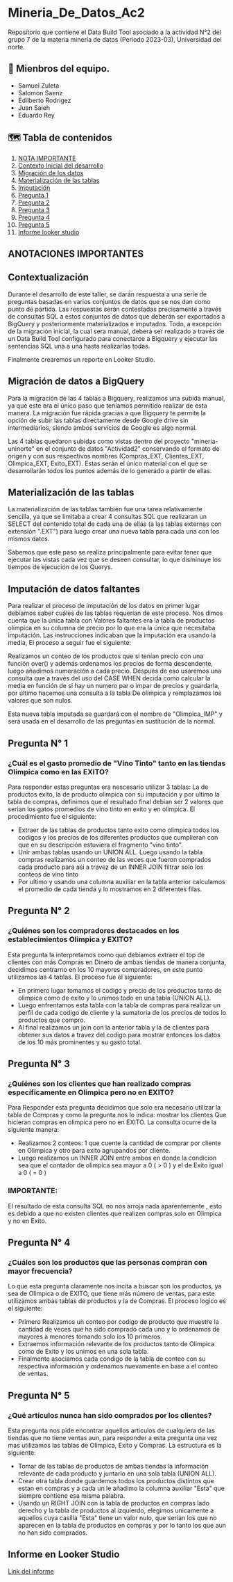 # Mineria_De_Datos_Ac2
Repositorio que contiene el Data Build Tool asociado a la actividad N°2 del grupo 7 de la materia minería de datos (Periodo 2023-03), Universidad del norte.

## :construction_worker: Mienbros del equipo.
- Samuel Zuleta
- Salomon Saenz
- Edilberto Rodrigez
- Juan Saieh
- Eduardo Rey

## :world_map: Tabla de contenidos
1. [NOTA IMPORTANTE](#anotaciones-importantes)
2. [Contexto Inicial del desarrollo](#contextualización)
3. [Migración de los datos](#migración-de-datos-a-bigquery)
4. [Materialización de las tablas](#materialización-de-las-tablas)
5. [Imputación](#imputación-de-datos-faltantes)
6. [Pregunta 1](#pregunta-n-1)
7. [Pregunta 2](#pregunta-n-1)
8. [Pregunta 3](#pregunta-n-1)
9. [Pregunta 4](#pregunta-n-1)
10. [Pregunta 5](#pregunta-n-1)
11. [Informe looker studio](#informe-en-looker-studio)


## ANOTACIONES IMPORTANTES

## Contextualización 

Durante el desarrollo de este taller, se darán respuesta a una serie de preguntas basadas en varios conjuntos de datos que se nos dan como punto de partida. Las respuestas serán contestadas precisamente
a través de consultas SQL a estos conjuntos de datos que deberán ser exportados a BigQuery y posteriormente materializados e imputados. Todo, a excepción de la migración inicial, la cual sera manual, deberá 
ser realizado a través de un Data Build Tool configurado para conectarce a Bigquery y ejecutar las sentencias SQL una a una hasta realizarlas todas.

Finalmente crearemos un reporte en Looker Studio. 

## Migración de datos a BigQuery

Para la migración de las 4 tablas a Bigquery, realizamos una subida manual, ya que este era el único paso que teníamos permitido realizar de esta manera. La migración fue rápida gracias a que Bigquery te permite la opción de subir las tablas directamente desde Google drive sin intermediarios, siendo ambos servicios de Google es algo normal.

Las 4 tablas quedaron subidas como vistas dentro del proyecto "mineria-uninorte" en el conjunto de datos "Actividad2" conservando el formato de origen y con sus respectivos nombres (Compras_EXT, Clientes_EXT, Olimpica_EXT, Exito_EXT). Estas serán el único material con el que se desarrollarán todos los puntos además de lo generado a partir de ellas.

## Materialización de las tablas

La materialización de las tablas también fue una tarea relativamente sencilla, ya que se limitaba a crear 4 consultas SQL que realizaran un SELECT del contenido total de cada una de ellas (a las tablas externas con extensión ".EXT") para luego crear una nueva tabla para cada una con los mismos datos.

Sabemos que este paso se realiza principalmente para evitar tener que ejecutar las vistas cada vez que se deseen consultar, lo que disminuye los tiempos de ejecución de los Querys.

## Imputación de datos faltantes

Para realizar el proceso de imputación de los datos en primer lugar debíamos saber cuáles de las tablas requerían de este proceso. Nos dimos cuenta que la única tabla con Valores faltantes era la tabla de productos olímpica en su columna de precio por lo que era la única que necesitaba imputación. Las instrucciones indicaban que la imputación era usando la media, El proceso a seguir fue el siguiente:

Realizamos un conteo de los productos que si tenían precio con una función over() y además ordenamos los precios de forma descendente, luego añadimos numeración a cada precio. Después de eso usaremos una consulta que a través del uso del CASE WHEN decida como calcular la media en función de si hay un numero par o impar de precios y guardarla, por último hacemos una consulta a la tabla De olímpica y remplazamos los valores que son nulos.

Esta nueva tabla imputada se guardará con el nombre de "Olimpica_IMP" y será usada en el desarrollo de las preguntas en sustitución de la normal.

## Pregunta N° 1

### ¿Cuál es el gasto promedio de "Vino Tinto" tanto en las tiendas Olimpica como en las EXITO?

Para responder estas preguntas era nescesario utilizar 3 tablas: La de productos exito, la de producto olimpica con su imputación y por ultimo la tabla de compras, definimos que el resultado final debian ser 
2 valores que serian los gatos promedios de vino tinto en exito y en olimpica. El procedimiento fue el siguiente: 

- Extraer de las tablas de productos tanto exito como olimpica todos los codigos y los precios de los diferentes productos que cumplieran con que en su descripción estuviera el fragmento "vino tinto".
- Unir ambas tablas usando un UNION ALL. Luego usando la tabla compras realizamos un conteo de las veces que fueron comprados cada producto para asi a travez de un INNER JOIN filtrar solo los conteos de vino tinto
- Por ultimo y usando una columna auxiliar en la tabla anterior calculamos el promedio de cada tienda y lo mostramos en 2 diferentes filas.

## Pregunta N° 2

### ¿Quiénes son los compradores destacados en los establecimientos Olimpica y EXITO?

Esta pregunta la interpretamos como que debiamos extraer el top de clientes con más Compras en Dinero de ambas tiendas de manera conjunta, decidimos centrarno en los 10 mayores compradores, en este punto utilizamos
las 4 tablas. El proceso fue el siguiente: 

- En primero lugar tomamos el codigo y precio de los productos tanto de olimpica como de exito y lo unimos todo en una tabla (UNION ALL).
- Luego enfrentamos esta tabla con la tabla de compras para realizar un perfil de cada codigo de cliente y la sumatoria de los precios de todos lo productos que compro.
- Al final realizamos un join con la anterior tabla y la de clientes para obtener sus datos a travez del codigo para mostrar entonces los datos de los 10 más prominentes y su gasto total.

## Pregunta N° 3

### ¿Quiénes son los clientes que han realizado compras específicamente en Olimpica pero no en EXITO?

Para Responder esta pregunta decidimos que solo era necesario utilizar la tabla de Compras y como la pregunta nos lo indica: mostrar los clientes Que hicieran compras en olimpica pero no en EXITO. La consulta 
ocurre de la siguiente manera: 

- Realizamos 2 conteos: 1 que cuente la cantidad de comprar por cliente en Olimpica y otro para exito agrupandos por cliente.
- Luego realizamos un INNER JOIN entre ambos en donde la condicion sea que el contador de olimpica sea mayor a 0 ( > 0 ) y el de Exito igual a 0 ( = 0 )

### IMPORTANTE: 

El resultado de esta consulta SQL no nos arroja nada aparentemente , esto es debido a que no existen clientes que realizen compras solo en Olimpica y no en Exito.

## Pregunta N° 4

### ¿Cuáles son los productos que las personas compran con mayor frecuencia?

Lo que esta pregunta claramente nos incita a buscar son los productos, ya sea de Olimpica o de EXITO, que tiene más número de ventas, para este utilizamos ambas tablas de productos y la de Compras. El proceso
logico es el siguiente:

- Primero Realizamos un conteo por codigo de producto que muestre la cantidad de veces que ha sido comprado cada uno y lo ordenamos de mayores a menores tomando solo los 10 primeros.
- Extraemos información relevante de los productos tanto de Olimpica como de Exito y los unimos en una sola tabla.
- Finalmente asociamos cada condigo de la tabla de conteo con su respectiva información y ordenamos nuevamente en base a el conteo de ventas.

## Pregunta N° 5

### ¿Qué artículos nunca han sido comprados por los clientes?

Esta pregunta nos pide encontrar aquellos articulos de cualquiera de las tiendas que no tiene ventas aun, para responder a esta pregunta una vez mas utilizamos las tablas de Olimpica, Exito y Compras. La 
estructura es la siguiente:

- Tomar de las tablas de productos de ambas tiendas la información relevante de cada producto y juntarlo en una sola tabla (UNION ALL).
- Crear otra tabla donde guardemos todos los productos distintos que estan en compras y a cada un le añadimo la columna auxiliar "Esta" que siempre contiene esa misma palabra.
- Usando un RIGHT JOIN con la tabla de productos en compras lado derecho y la tabla de productos al izquierdo, elegimos unicamente a aquellos cuya casilla "Esta" tiene un valor nulo, que serian los
que no aparecen en la tabla de productos en compras y por lo tanto los que aun no han sido comprados.

## Informe en Looker Studio

[Link del informe](https://lookerstudio.google.com/reporting/d9a88c7b-6a5b-4544-8214-9a86b2ca00ac/page/1mJhD)






















